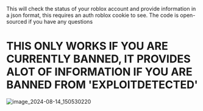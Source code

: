 This will check the status of your roblox account and provide information in a json format, this requires an auth roblox cookie to see. The code is open-sourced if you have any questions
# THIS ONLY WORKS IF YOU ARE CURRENTLY BANNED, IT PROVIDES ALOT OF INFORMATION IF YOU ARE BANNED FROM 'EXPLOITDETECTED'
![image_2024-08-14_150530220](https://github.com/user-attachments/assets/f187ab5b-2d20-4f0e-95b9-b66f3045f2bb)
